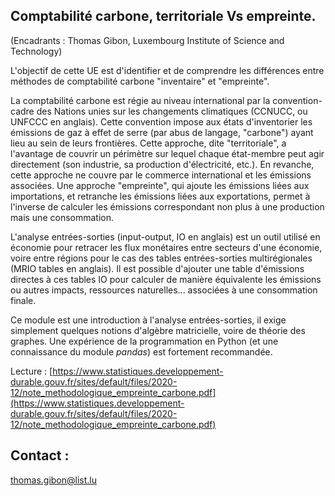 ## Comptabilité carbone, territoriale Vs empreinte.

(Encadrants : Thomas Gibon, Luxembourg Institute of Science and
Technology)

L'objectif de cette UE est d'identifier et de comprendre les différences
entre méthodes de comptabilité carbone "inventaire" et "empreinte".

La comptabilité carbone est régie au niveau international par la
convention-cadre des Nations unies sur les changements climatiques
(CCNUCC, ou UNFCCC en anglais). Cette convention impose aux états
d'inventorier les émissions de gaz à effet de serre (par abus de
langage, "carbone") ayant lieu au sein de leurs frontières. Cette
approche, dite "territoriale", a l'avantage de couvrir un périmètre sur
lequel chaque état-membre peut agir directement (son industrie, sa
production d'électricité, etc.). En revanche, cette approche ne couvre
par le commerce international et les émissions associées. Une approche
"empreinte", qui ajoute les émissions liées aux importations, et
retranche les émissions liées aux exportations, permet à l'inverse de
calculer les émissions correspondant non plus à une production mais une
consommation.

L'analyse entrées-sorties (input-output, IO en anglais) est un outil
utilisé en économie pour retracer les flux monétaires entre secteurs
d'une économie, voire entre régions pour le cas des tables
entrées-sorties multirégionales (MRIO tables en anglais). Il est
possible d'ajouter une table d'émissions directes à ces tables IO pour
calculer de manière équivalente les émissions ou autres impacts,
ressources naturelles... associées à une consommation finale.

Ce module est une introduction à l'analyse entrées-sorties, il exige
simplement quelques notions d'algèbre matricielle, voire de théorie des
graphes. Une expérience de la programmation en Python (et une
connaissance du module *pandas*) est fortement recommandée.

Lecture :
[https://www.statistiques.developpement-durable.gouv.fr/sites/default/files/2020-12/note_methodologique_empreinte_carbone.pdf](https://www.statistiques.developpement-durable.gouv.fr/sites/default/files/2020-12/note_methodologique_empreinte_carbone.pdf)

## Contact :
thomas.gibon@list.lu
